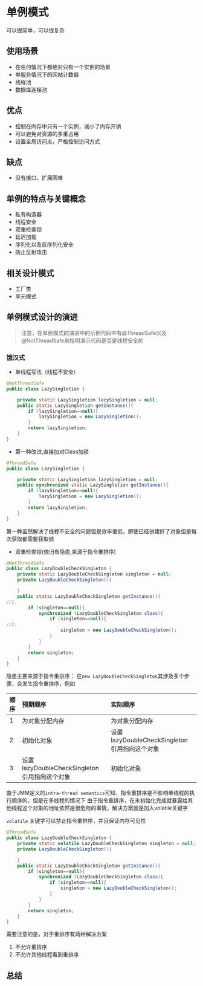# 单例模式
 可以很简单，可以很复杂
 
## 使用场景

+ 在任何情况下都绝对只有一个实例的场景
+ 单服务情况下的网站计数器
+ 线程池
+ 数据库连接池

## 优点
+ 控制在内存中只有一个实例，减小了内存开销
+ 可以避免对资源的多重占用
+ 设置全局访问点，严格控制访问方式
## 缺点
+ 没有接口，扩展困难
## 单例的特点与关键概念

+ 私有构造器
+ 线程安全
+ 双重检查锁
+ 延迟加载
+ 序列化以及反序列化安全
+ 防止反射攻击

## 相关设计模式
+ 工厂类
+ 享元模式

## 单例模式设计的演进
> 注意，在单例模式的演进中的示例代码中有@ThreadSafe以及@NotThreadSafe来指明演示代码是否是线程安全的

### 饿汉式
+ 单线程写法（线程不安全）
```java
@NotThreadSafe
public class LazySingletion {

    private static LazySingletion lazySingletion = null;
    public static LazySingletion getInstance(){
        if (lazySingletion==null){
            lazySingletion = new LazySingletion();
        }
        return lazySingletion;
    }
}
```
+ 第一种改进,直接加对Class加锁
```java
@ThreadSafe
public class LazySingletion {

    private static LazySingletion lazySingletion = null;
    public synchronized static LazySingletion getInstance(){
        if (lazySingletion==null){
            lazySingletion = new LazySingletion();
        }
        return lazySingletion;
    }
}
```
第一种虽然解决了线程不安全的问题但是效率很低，即使已经创建好了对象但是每次获取都需要获取锁
+ 双重检查锁(依旧有隐患,来源于指令重排序)
```java
@NotThreadSafe
public class LazyDoubleCheckSingleton {
    private static LazyDoubleCheckSingleton singleton = null;
    private LazyDoubleCheckSingleton(){

    }
    public static LazyDoubleCheckSingleton getInstance(){
//1.
        if (singleton==null){
            synchronized (LazyDoubleCheckSingleton.class){
                if (singleton==null){
//2.
                    singleton = new LazyDoubleCheckSingleton();
                }
            }
        }
        return singleton;
    }
}
```
隐患主要来源于指令重排序：
在`new LazyDoubleCheckSingleton`其涉及多个步骤，会发生指令重排序，例如

|顺序|预期顺序|实际顺序|
|:---|:----|:----|
|1|为对象分配内存|为对象分配内存|
|2|初始化对象|设置lazyDoubleCheckSingleton引用指向这个对象|
|3|设置lazyDoubleCheckSingleton引用指向这个对象|初始化对象|

由于JMM定义的`intra-thread semantics`可知，指令重排序是不影响单线程的执行顺序的，但是在多线程的情况下
由于指令重排序，在未初始化完成就暴露给其他线程这个对象的地址依然是很危险的事情，解决方案就是加入volatile关键字

`volatile` 关键字可以禁止指令重排序，并且保证内存可见性

```java
@ThreadSafe
public class LazyDoubleCheckSingleton {
    private static volatile LazyDoubleCheckSingleton singleton = null;
    private LazyDoubleCheckSingleton(){

    }
    public static LazyDoubleCheckSingleton getInstance(){
        if (singleton==null){
            synchronized (LazyDoubleCheckSingleton.class){
                if (singleton==null){
                    singleton = new LazyDoubleCheckSingleton();
                }
            }
        }
        return singleton;
    }
}
```
需要注意的是，对于重排序有两种解决方案
1. 不允许重排序
2. 不允许其他线程看到重排序

## 总结



